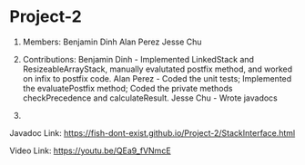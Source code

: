 # Project-2
1.  Members:
Benjamin Dinh
Alan Perez
Jesse Chu

2. Contributions: 
Benjamin Dinh - Implemented LinkedStack and ResizeableArrayStack, manually evalutated postfix method, and worked on infix to postfix code.
Alan Perez - Coded the unit tests; Implemented the evaluatePostfix method; Coded the private methods checkPrecedence and calculateResult.
Jesse Chu - Wrote javadocs
4. 
Javadoc Link: https://fish-dont-exist.github.io/Project-2/StackInterface.html

Video Link: https://youtu.be/QEa9_fVNmcE
